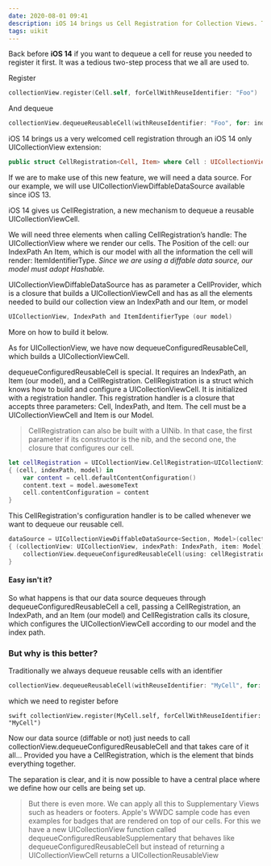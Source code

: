 ```yaml
---
date: 2020-08-01 09:41
description: iOS 14 brings us Cell Registration for Collection Views. This simplifies things.
tags: uikit
---
```


Back before **iOS 14** if you want to dequeue a cell for reuse you needed to register it first. It was a tedious two-step process that we all are used to.

Register 
```swift
collectionView.register(Cell.self, forCellWithReuseIdentifier: "Foo")
```

And dequeue
```swift
collectionView.dequeueReusableCell(withReuseIdentifier: "Foo", for: indexPath) as! Cell
```

iOS 14 brings us a very welcomed cell registration through an iOS 14 only UICollectionView extension:

```swift
public struct CellRegistration<Cell, Item> where Cell : UICollectionViewCell
```

If we are to make use of this new feature, we will need a data source. For our example, we will use UICollectionViewDiffableDataSource available since iOS 13. 

iOS 14 gives us CellRegistration, a new mechanism to dequeue a reusable UICollectionViewCell.

We will need three elements when calling CellRegistration’s handle: 
    The UICollectionView where we render our cells.
    The Position of the cell: our IndexPath
    An Item, which is our model with all the information the cell will render: ItemIdentifierType. *Since we are using a diffable data source, our model must adopt Hashable.*

UICollectionViewDiffableDataSource has as parameter a CellProvider, which is a closure that builds a UICollectionViewCell and has as all the elements needed to build our collection view an IndexPath and our Item, or model
```swift
UICollectionView, IndexPath and ItemIdentifierType (our model)
```
More on how to build it below.

As for UICollectionView, we have now dequeueConfiguredReusableCell, which builds a  UICollectionViewCell. 

dequeueConfiguredReusableCell is special. It requires an IndexPath, an Item (our model), and a CellRegistration. CellRegistration is a struct which knows how to build and configure a UICollectionViewCell. It is initialized with a registration handler. This registration handler is a closure that accepts three parameters: Cell, IndexPath, and Item. The cell must be a UICollectionViewCell and Item is our Model. 

> CellRegistration can also be built with a UINib. In that case, the first parameter if its constructor is the nib, and the second one, the closure that configures our cell.

```swift
let cellRegistration = UICollectionView.CellRegistration<UICollectionViewListCell, MyAwesomeModel> 
{ (cell, indexPath, model) in
	var content = cell.defaultContentConfiguration()
	content.text = model.awesomeText
	cell.contentConfiguration = content
}
```

This CellRegistration's configuration handler is to be called whenever we want to dequeue our reusable cell. 

```swift
dataSource = UICollectionViewDiffableDataSource<Section, Model>(collectionView: collectionView) 
{ (collectionView: UICollectionView, indexPath: IndexPath, item: Model) -> UICollectionViewCell? in
	collectionView.dequeueConfiguredReusableCell(using: cellRegistration, for: indexPath, item: item)
}
```        

 
#### Easy isn't it?

So what happens is that our data source dequeues through dequeueConfiguredReusableCell a cell, passing a CellRegistration, an IndexPath, and an Item (our model) and CellRegistration calls its closure, which configures the UICollectionViewCell according to our model and the index path.

### But why is this better?

Traditionally we always dequeue reusable cells with an identifier 
```swift
collectionView.dequeueReusableCell(withReuseIdentifier: "MyCell", for: indexPath)
``` 
which we need to register before
```
swift collectionView.register(MyCell.self, forCellWithReuseIdentifier: "MyCell")
```

Now our data source (diffable or not) just needs to call collectionView.dequeueConfiguredReusableCell and that takes care of it all... Provided you have a CellRegistration, which is the element that binds everything together.

The separation is clear, and it is now possible to have a central place where we define how our cells are being set up.

> But there is even more. We can apply all this to Supplementary Views such as headers or footers. Apple's WWDC sample code has even examples for badges that are rendered on top of our cells. For this we have a new UICollectionView function called dequeueConfiguredReusableSupplementary that behaves like dequeueConfiguredReusableCell but instead of returning a UICollectionViewCell returns a UICollectionReusableView
